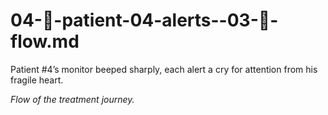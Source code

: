 # 04-🔔-patient-04-alerts--03-🔄-flow.md

Patient #4’s monitor beeped sharply, each alert a cry for attention from his fragile heart.

_Flow of the treatment journey._
